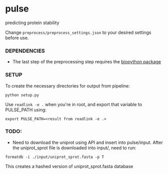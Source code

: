 # pulse
predicting protein stability

Change `preprocess/preprocess_settings.json` to your desired settings before use.

### DEPENDENCIES
* The last step of the preprocessing step requires the [biopython package](https://github.com/biopython/biopython)

### SETUP

To create the necessary directories for output from pipeline:

```
python setup.py
```

Use `readlink -e .` when you're in root, and export that variable to PULSE_PATH using:
```
export PULSE_PATH=<result from readlink -e .>
```

### TODO:
* Need to download the uniprot using API and insert into pulse/input. After the uniprot_sprot file is downloaded into input/, need to run:
```
formatdb -i ./input/uniprot_sprot.fasta -p T
```
This creates a hashed version of uniprot_sprot.fasta database